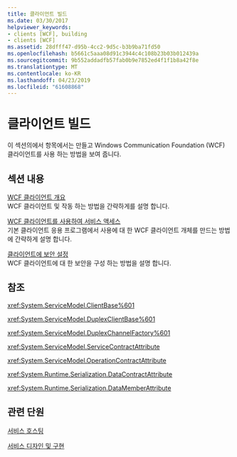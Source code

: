 ```yaml
---
title: 클라이언트 빌드
ms.date: 03/30/2017
helpviewer_keywords:
- clients [WCF], building
- clients [WCF]
ms.assetid: 28dfff47-d95b-4cc2-9d5c-b3b9ba71fd50
ms.openlocfilehash: b5661c5aaa08d91c3944c4c108b23b03b012439a
ms.sourcegitcommit: 9b552addadfb57fab0b9e7852ed4f1f1b8a42f8e
ms.translationtype: MT
ms.contentlocale: ko-KR
ms.lasthandoff: 04/23/2019
ms.locfileid: "61608868"
---
```

# <a name="building-clients"></a>클라이언트 빌드
이 섹션의에서 항목에서는 만들고 Windows Communication Foundation (WCF) 클라이언트를 사용 하는 방법을 보여 줍니다.  
  
## <a name="in-this-section"></a>섹션 내용  
 [WCF 클라이언트 개요](../../../docs/framework/wcf/wcf-client-overview.md)  
 WCF 클라이언트 및 작동 하는 방법을 간략하게를 설명 합니다.  
  
 [WCF 클라이언트를 사용하여 서비스 액세스](../../../docs/framework/wcf/accessing-services-using-a-wcf-client.md)  
 기본 클라이언트 응용 프로그램에서 사용에 대 한 WCF 클라이언트 개체를 만드는 방법에 간략하게 설명 합니다.  
  
 [클라이언트에 보안 설정](../../../docs/framework/wcf/securing-clients.md)  
 WCF 클라이언트에 대 한 보안을 구성 하는 방법을 설명 합니다.  
  
## <a name="reference"></a>참조  
 <xref:System.ServiceModel.ClientBase%601>  
  
 <xref:System.ServiceModel.DuplexClientBase%601>  
  
 <xref:System.ServiceModel.DuplexChannelFactory%601>  
  
 <xref:System.ServiceModel.ServiceContractAttribute>  
  
 <xref:System.ServiceModel.OperationContractAttribute>  
  
 <xref:System.Runtime.Serialization.DataContractAttribute>  
  
 <xref:System.Runtime.Serialization.DataMemberAttribute>  
  
## <a name="related-sections"></a>관련 단원  
 [서비스 호스팅](../../../docs/framework/wcf/hosting-services.md)  
  
 [서비스 디자인 및 구현](../../../docs/framework/wcf/designing-and-implementing-services.md)
